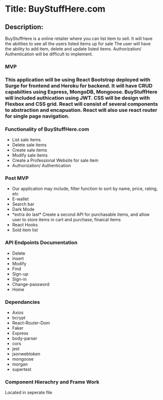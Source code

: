 <h1>Title: BuyStuffHere.com</h1>
<h2>Description: </h2>
<p>BuyStuffHere is a online retailer where you can list item to sell. It will have the abilities to see all the users listed items up for sale
The user will have the ability to add item, delete and update listed items. Authorization/ Authentication will be difficult to implement. 
<h3>MVP<h3/>
  This application will be using React Bootstrap deployed with Surge for frontend and Heroku for backend. It will have CRUD capabilties using Express, MongoDB, Mongoose. BuyStuffHere will included authication using JWT. CSS will be design with Flexbox and CSS grid. React will consist of several components to abstraction and encapuation. React will also use react router for single page navigation. 
  <h3>Functionality of BuyStuffHere.com</h3>
  <ul>
    <li>List sale items </li>
    <li>Delete sale items </li>
    <li>Create sale items </li>
    <li>Modify sale items </li>
    <li>Create a Professional Website for sale item</li>
    <li>Authorization/ Authentication</li>
    
    
  </ul>
  
  <h3>Post MVP</h3>
  <ul>
  <li>
  Our application may include, filter function to sort by name, price, rating, etc
  </li>
  <li>
  E-wallet
  </li>
  <li>
  Search bar
  </li>
  <li>
  Dark Mode
  </li>
  <li>
  *extra do last* Create a second API for purchasable items, and allow user to store items in cart and purchase, finaical items
  </li>
  <li>
  React Hooks
  </li>
  <li>Sold item list</li>
  </ul>
  </p>
  
  <h3>API Endpoints Documentation</h3>
  <ul>
  <li>Delete</li>
  <li>Insert</li>
  <li>Modify</li>
  <li>Find</li>
  <li>Sign-up</li>
 <li>Sign-in</li>
  <li>Change-password</li>
  <li>Home</li>
  </ul>
  
  <h3>Dependancies</h3>
  <ul>
  <li>Axios</li>
  <li>bcrypt</li>
  <li>React-Router-Dom</li>
  <li>Faker</li>
  <li>Express</li>
  <li>body-parser</li>
  <li>cors</li>
  <li>jest</li>
  <li>jsonwebtoken</li>
  <li>mongoose</li>
  <li>morgan</li>
  <li>supertest</li>
</ul>
  
</ul>
<h3>Component Hierachry and Frame Work</h3>
<p>Located in seperate file</p>
